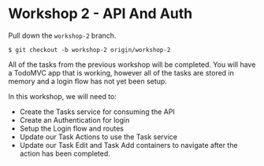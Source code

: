 # Workshop 2 - API And Auth

Pull down the `workshop-2` branch.

```shell
$ git checkout -b workshop-2 origin/workshop-2
```

All of the tasks from the previous workshop will be completed. You will have a TodoMVC app that is working, however all of the tasks are stored in memory and a login flow has not yet been setup.

In this workshop, we will need to:

- Create the Tasks service for consuming the API
- Create an Authentication for login
- Setup the Login flow and routes
- Update our Task Actions to use the Task service
- Update our Task Edit and Task Add containers to navigate after the action has been completed.
